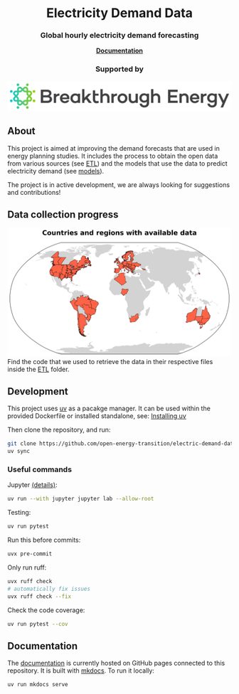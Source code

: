 <h1 align="center">Electricity Demand Data</h1>

<h3 align="center">
    Global hourly electricity demand forecasting
</h3>

<p align="center">
    <a href="https://open-energy-transition.github.io/electric-demand-data/">
        <b>Documentation</b>
    </a>
</p>

<h3 align="center">
    <b>Supported by</b>
</h3>

<p align="center">
    <a href="https://www.breakthroughenergy.org/">
        <img src="docs/BE_logo.png" alt="Breakthrough Energy Logo" width="512"/>
    </a>
</p>

## About

This project is aimed at improving the demand forecasts that are used in energy planning studies.
It includes the process to obtain the open data from various sources (see [ETL](https://github.com/open-energy-transition/electric-demand-data/tree/main/ETL)) and the models that use the data to predict electricity demand (see [models](https://github.com/open-energy-transition/electric-demand-data/tree/main/models/)).

The project is in active development, we are always looking for suggestions and contributions!

## Data collection progress

![Data availability](ETL/figures/available_countries.png "Countries and regions with available electricity demand data")
Find the code that we used to retrieve the data in their respective files inside the [ETL](https://github.com/open-energy-transition/electric-demand-data/tree/main/ETL) folder.

## Development

This project uses [uv](https://github.com/astral-sh/uv) as a pacakge manager.
It can be used within the provided Dockerfile or installed standalone, see:
[Installing uv](https://docs.astral.sh/uv/getting-started/installation/)

Then clone the repository, and run:

```bash
git clone https://github.com/open-energy-transition/electric-demand-data.git
uv sync
```

### Useful commands

Jupyter [(details)](https://docs.astral.sh/uv/guides/integration/jupyter/#using-jupyter-within-a-project):

```bash
uv run --with jupyter jupyter lab --allow-root
```

Testing:

```bash
uv run pytest
```

Run this before commits:

```bash
uvx pre-commit
```

Only run ruff:

```bash
uvx ruff check
# automatically fix issues
uvx ruff check --fix
```

Check the code coverage:

```bash
uv run pytest --cov
```

## Documentation

The [documentation](https://open-energy-transition.github.io/electric-demand-data/) is currently hosted on GitHub pages connected to this repository.
It is built with [mkdocs](https://github.com/squidfunk/mkdocs-material).
To run it locally:

```bash
uv run mkdocs serve
```
